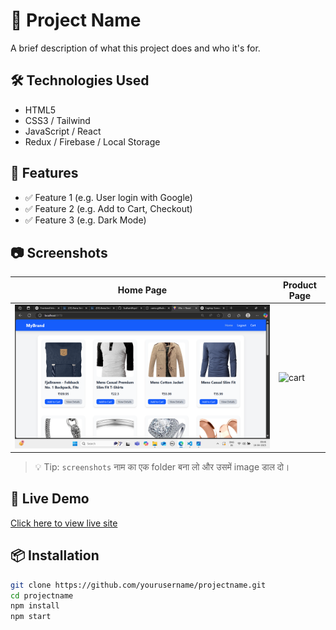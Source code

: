 # 📌 Project Name

A brief description of what this project does and who it's for.

## 🛠️ Technologies Used

- HTML5
- CSS3 / Tailwind 
- JavaScript / React
- Redux / Firebase / Local Storage

## 🚀 Features

- ✅ Feature 1 (e.g. User login with Google)
- ✅ Feature 2 (e.g. Add to Cart, Checkout)
- ✅ Feature 3 (e.g. Dark Mode)

## 📷 Screenshots

| Home Page | Product Page |
|-----------|--------------|
| ![Home](./Screenshot/home.png) | ![cart](./Screenshot/cart.png) |

> 💡 Tip: `screenshots` नाम का एक folder बना लो और उसमें image डाल दो।

## 🔗 Live Demo

[Click here to view live site](https://yourprojecturl.com)

## 📦 Installation

```bash
git clone https://github.com/yourusername/projectname.git
cd projectname
npm install
npm start
